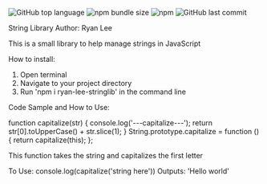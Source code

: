 ![GitHub top language](https://img.shields.io/github/languages/top/ryd0g/StringLib)
![npm bundle size](https://img.shields.io/bundlephobia/min/ryan-lee-stringlib?color=purple)
![npm](https://img.shields.io/npm/v/ryan-lee-stringlib?color=green)
![GitHub last commit](https://img.shields.io/github/last-commit/ryd0g/StringLib?color=orange)

String Library
Author: Ryan Lee

This is a small library to help manage strings in JavaScript

How to install:

1. Open terminal
2. Navigate to your project directory
3. Run 'npm i ryan-lee-stringlib' in the command line

Code Sample and How to Use:

function capitalize(str) {
console.log('---capitalize---');
return str[0].toUpperCase() + str.slice(1);
}
String.prototype.capitalize = function () {
return capitalize(this);
};

This function takes the string and capitalizes the first letter

To Use:
console.log(capitalize('string here'))
Outputs: 'Hello world'
